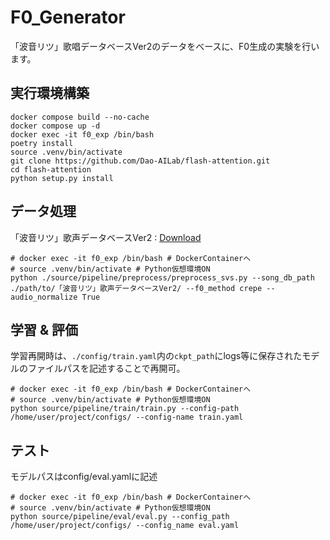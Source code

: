 # F0_Generator
「波音リツ」歌唱データベースVer2のデータをべースに、F0生成の実験を行います。

## 実行環境構築
```
docker compose build --no-cache
docker compose up -d
docker exec -it f0_exp /bin/bash
poetry install
source .venv/bin/activate
git clone https://github.com/Dao-AILab/flash-attention.git
cd flash-attention
python setup.py install
```

## データ処理
「波音リツ」歌声データベースVer2 : [Download](https://drive.google.com/drive/folders/1XA2cm3UyRpAk_BJb1LTytOWrhjsZKbSN)
```
# docker exec -it f0_exp /bin/bash # DockerContainerへ
# source .venv/bin/activate # Python仮想環境ON
python ./source/pipeline/preprocess/preprocess_svs.py --song_db_path ./path/to/「波音リツ」歌声データベースVer2/ --f0_method crepe --audio_normalize True
```

## 学習 & 評価
学習再開時は、`./config/train.yaml`内の`ckpt_path`にlogs等に保存されたモデルのファイルパスを記述することで再開可。
```
# docker exec -it f0_exp /bin/bash # DockerContainerへ
# source .venv/bin/activate # Python仮想環境ON
python source/pipeline/train/train.py --config-path /home/user/project/configs/ --config-name train.yaml
```

## テスト
モデルパスはconfig/eval.yamlに記述
```
# docker exec -it f0_exp /bin/bash # DockerContainerへ
# source .venv/bin/activate # Python仮想環境ON
python source/pipeline/eval/eval.py --config_path /home/user/project/configs/ --config_name eval.yaml
```